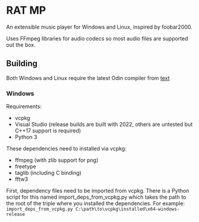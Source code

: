 # RAT MP
An extensible music player for Windows and Linux, inspired by foobar2000.

Uses FFmpeg libraries for audio codecs so most audio files are supported out the box.

## Building
Both Windows and Linux require the latest Odin compiler from [text](https://github.com/odin-lang/Odin)

### Windows
Requirements:
- vcpkg
- Visual Studio (release builds are built with 2022, others are untested but C++17 support is required)
- Python 3

These dependencies need to installed via vcpkg:
- ffmpeg (with zlib support for png)
- freetype
- taglib (including C binding)
- fftw3

First, dependency files need to be imported from vcpkg. There is a Python script for this named import_deps_from_vcpkg.py which takes the path to the root of the triple where you installed the dependencies.
For example:
`
import_deps_from_vcpkg.py C:\path\to\vcpkg\installed\x64-windows-release
`

